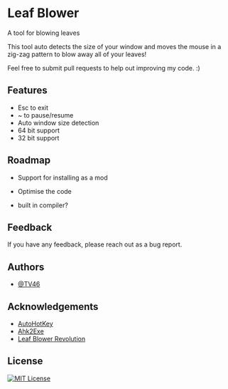 
# Leaf Blower
A tool for blowing leaves

This tool auto detects the size of your window and moves the mouse in a zig-zag pattern to blow away all of your leaves!

Feel free to submit pull requests to help out improving my code. :)

## Features

- Esc to exit
- ~ to pause/resume
- Auto window size detection
- 64 bit support
- 32 bit support


## Roadmap

- Support for installing as a mod

- Optimise the code

- built in compiler?

## Feedback

If you have any feedback, please reach out as a bug report.

## Authors

- [@TV46](https://www.github.com/TV46)

## Acknowledgements

- [AutoHotKey](https://github.com/AutoHotkey/AutoHotkey)
- [Ahk2Exe](https://github.com/AutoHotkey/Ahk2Exe)
- [Leaf Blower Revolution](https://store.steampowered.com/app/1468260/Leaf_Blower_Revolution__Idle_Game)

## License

[![MIT License](https://img.shields.io/badge/License-MIT-green.svg)](https://choosealicense.com/licenses/mit/)
